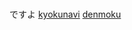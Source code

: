 # 
ですよ
<a href="intent://908084#Intent;scheme=xgi-js-spnavi;package=jp.co.xing.spnavi;end"><span>kyokunavi</span></a>
<a href="intent://reserve/?reqno=134314#Intent;scheme=denmoku;package=jp.co.dkkaraoke.denmokumini01;end"><span>denmoku</span></a>
